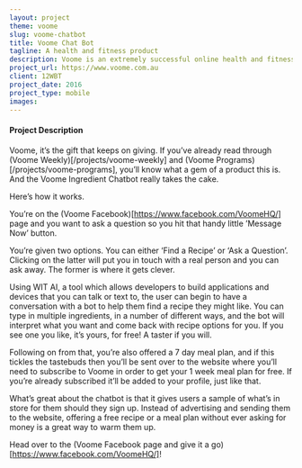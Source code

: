 ```yaml
---
layout: project
theme: voome
slug: voome-chatbot
title: Voome Chat Bot
tagline: A health and fitness product
description: Voome is an extremely successful online health and fitness platform
project_url: https://www.voome.com.au
client: 12WBT
project_date: 2016
project_type: mobile
images:
---
```


#### Project Description

Voome, it’s the gift that keeps on giving. If you’ve already read through (Voome Weekly)[/projects/voome-weekly] and (Voome Programs)[/projects/voome-programs], you’ll know what a gem of a product this is. And the Voome Ingredient Chatbot really takes the cake.

Here’s how it works.

You’re on the (Voome Facebook)[https://www.facebook.com/VoomeHQ/] page and you want to ask a question so you hit that handy little ’Message Now’ button.

You’re given two options. You can either ‘Find a Recipe’ or ‘Ask a Question’. Clicking on the latter will put you in touch with a real person and you can ask away. The former is where it gets clever.

Using WIT AI, a tool which allows developers to build applications and devices that you can talk or text to, the user can begin to have a conversation with a bot to help them find a recipe they might like. You can type in multiple ingredients, in a number of different ways, and the bot will interpret what you want and come back with recipe options for you. If you see one you like, it’s yours, for free! A taster if you will.

Following on from that, you’re also offered a 7 day meal plan, and if this tickles the tastebuds then you’ll be sent over to the website where you’ll need to subscribe to Voome in order to get your 1 week meal plan for free. If you’re already subscribed it’ll be added to your profile, just like that.

What’s great about the chatbot is that it gives users a sample of what’s in store for them should they sign up. Instead of advertising and sending them to the website, offering a free recipe or a meal plan without ever asking for money is a great way to warm them up.

Head over to the (Voome Facebook page and give it a go)[https://www.facebook.com/VoomeHQ/]!